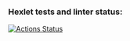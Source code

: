 ### Hexlet tests and linter status:
[![Actions Status](https://github.com/KatherinaFed/layout-designer-project-lvl1/workflows/hexlet-check/badge.svg)](https://github.com/KatherinaFed/layout-designer-project-lvl1/actions)